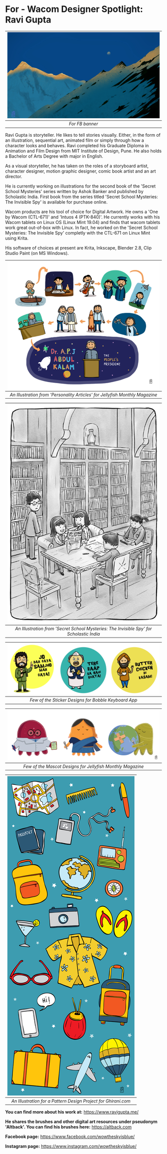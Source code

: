 # For - Wacom Designer Spotlight: Ravi Gupta
| ![Banner Image](./images/Wanderings07.jpg) |
|:--:|
| *For FB banner* |

Ravi Gupta is storyteller. He likes to tell stories visually. Either, in the form of an illustration, sequential art, animated film or simply through how a character looks and behaves.
Ravi completed his Graduate Diploma in Animation and Film Design from MIT Institute of Design, Pune. He also holds a Bachelor of Arts Degree with major in English.

As a visual storyteller, he has taken on the roles of a storyboard artist, character designer, motion graphic designer, comic book artist and an art director.

He is currently working on illustrations for the second book of the 'Secret School Mysteries' series written by Ashok Banker and published by Scholastic India. First book from the series titled 'Secret School Mysteries: The Invisible Spy' is available for purchase online.

Wacom products are his tool of choice for Digital Artwork. He owns a 'One by Wacom (CTL-671)' and 'Intuos 4 (PTK-840)'. He currently works with his Wacom tablets on Linux OS (Linux Mint 19.04) and finds that wacom tablets work great out-of-box with Linux. In fact, he worked on the 'Secret School Mysteries: The Invisible Spy' completly with the CTL-671 on Linux Mint using Krita.

His software of choices at present are Krita, Inkscape, Blender 2.8, Clip Studio Paint (on MS Windows).

| ![Artwork for Jellyfish monthly](./images/JellyfishMonthly_Personalities_AbdulKalam.jpg) |
|:--:|
| *An Illustration from 'Personality Articles' for Jellyfish Monthly Magazine* |

| ![Illustration from Secret School Mystries: The Invisible Spy](./images/SecretSchoolMysteries03.jpg) |
|:--:|
| *An Illustration from 'Secret School Mysteries: The Invisible Spy' for Scholastic India* |

| ![Sticker Designs for Bobble Keyboard App](./images/StickerDesign.jpg) |
|:--:|
| *Few of the Sticker Designs for Bobble Keyboard App* |

| ![Mascot Designs for Jellyfish Monthly Magazine](./images/JellyfishMonthly_NewsMascots.jpg) |
|:--:|
| *Few of the Mascot Designs for Jellyfish Monthly Magazine* |

| ![Illustration for a Pattern Design Project for Ghirani.com](./images/PatternDesign_complete_02.jpg) |
|:--:|
| *An Illustration for a Pattern Design Project for Ghirani.com* |


**You can find more about his work at:** https://www.ravigupta.me/

**He shares the brushes and other digital art resources under pseudonym 'Altback'. You can find his brushes here:** https://altback.com

**Facebook page:** https://www.facebook.com/wowtheskyisblue/

**Instagram page:** https://www.instagram.com/wowtheskyisblue/
